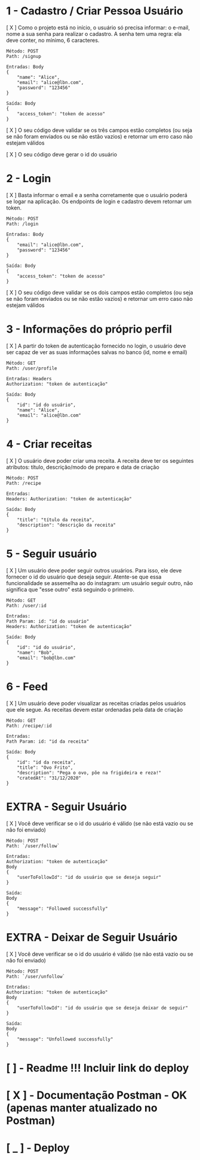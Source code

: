 # 1 - Cadastro / Criar Pessoa Usuário

[ X ] Como o projeto está no início, o usuário só precisa informar: o e-mail, nome a sua senha para realizar o cadastro. A senha tem uma regra: ela deve conter, no mínimo, 6 caracteres.

```
Método: POST
Path: /signup

Entradas: Body
{
	"name": "Alice",
	"email": "alice@lbn.com",
	"password": "123456"
}

Saída: Body
{
	"access_token": "token de acesso"
}
```
[ X ] O seu código deve validar se os três campos estão completos (ou seja se não foram enviados ou se não estão vazios) e retornar um erro caso não estejam válidos

[ X ] O seu código deve gerar o id do usuário


# 2 - Login

[ X ] Basta informar o email e a senha corretamente que o usuário poderá se logar na aplicação. Os endpoints de login e cadastro devem retornar um token.

```
Método: POST
Path: /login

Entradas: Body
{
	"email": "alice@lbn.com",
	"password": "123456"
}

Saída: Body
{
	"access_token": "token de acesso"
}
```
[ X ] O seu código deve validar se os dois campos estão completos (ou seja se não foram enviados ou se não estão vazios) e retornar um erro caso não estejam válidos

# 3 - Informações do próprio perfil

[ X ] A partir do token de autenticação fornecido no login, o usuário deve ser capaz de ver as suas informações salvas no banco (id, nome e email)

```
Método: GET
Path: /user/profile

Entradas: Headers
Authorization: "token de autenticação"

Saída: Body
{
	"id": "id do usuário",
	"name": "Alice",
	"email": "alice@lbn.com"
}
```
# 4 - Criar receitas
    
[ X ] O usuário deve poder criar uma receita. A receita deve ter os seguintes atributos: título, descrição/modo de preparo e data de criação

```
Método: POST
Path: /recipe

Entradas:
Headers: Authorization: "token de autenticação"

Saída: Body
{
	"title": "título da receita",
	"description": "descrição da receita"
}
```

# 5 - Seguir usuário

[ X ] Um usuário deve poder seguir outros usuários. Para isso, ele deve fornecer o id do usuário que deseja seguir. Atente-se que essa funcionalidade se assemelha ao do instagram: um usuário seguir outro, não significa que "esse outro" está seguindo o primeiro.


```
Método: GET
Path: /user/:id

Entradas:
Path Param: id: "id do usuário"
Headers: Authorization: "token de autenticação"

Saída: Body
{
	"id": "id do usuário",
	"name": "Bob",
	"email": "bob@lbn.com"
}
```

# 6 - Feed

[ X ] Um usuário deve poder visualizar as receitas criadas pelos usuários que ele segue. As receitas devem estar ordenadas pela data de criação

```
Método: GET
Path: /recipe/:id

Entradas:
Path Param: id: "id da receita"

Saída: Body
{
	"id": "id da receita",
	"title": "Ovo Frito",
	"description": "Pega o ovo, põe na frigideira e reza!"
	"cratedAt": "31/12/2020"
}
```
# EXTRA - Seguir Usuário

[ X ] Você deve verificar se o id do usuário é válido (se não está vazio ou se não foi enviado)

```
Método: POST
Path: `/user/follow`

Entradas:
Authorization: "token de autenticação"
Body
{
	"userToFollowId": "id do usuário que se deseja seguir"
}

Saída:
Body
{
	"message": "Followed successfully"
}

```

# EXTRA - Deixar de Seguir Usuário

[ X ] Você deve verificar se o id do usuário é válido (se não está vazio ou se não foi enviado)

```
Método: POST
Path: `/user/unfollow`

Entradas:
Authorization: "token de autenticação"
Body
{
	"userToFollowId": "id do usuário que se deseja deixar de seguir"
}

Saída:
Body
{
	"message": "Unfollowed successfully"
}

```

# [  ] - Readme  !!! Incluir link do deploy

# [ X ] - Documentação Postman - OK (apenas manter atualizado no Postman)

# [ _ ] - Deploy